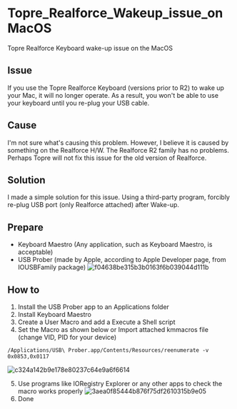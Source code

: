 # Topre_Realforce_Wakeup_issue_onMacOS
Topre Realforce Keyboard wake-up issue on the MacOS

## Issue
If you use the Topre Realforce Keyboard (versions prior to R2) to wake up your Mac, it will no longer operate.
As a result, you won't be able to use your keyboard until you re-plug your USB cable. 


## Cause
I'm not sure what's causing this problem. 
However, I believe it is caused by something on the Realforce H/W. 
The Realforce R2 family has no problems.
Perhaps Topre will not fix this issue for the old version of Realforce.


## Solution
I made a simple solution for this issue.
Using a third-party program, forcibly re-plug USB port (only Realforce attached) after Wake-up.


## Prepare
- Keyboard Maestro (Any application, such as Keyboard Maestro, is acceptable)
- USB Prober (made by Apple, according to Apple Developer page, from IOUSBFamily package)
![f04638be315b3b0163f6b039044d111b](https://user-images.githubusercontent.com/35429874/126942487-9ff6657e-1b7e-48c9-9ac8-94160fd9edf1.jpg)


## How to
1. Install the USB Prober app to an Applications folder
2. Install Keyboard Maestro
3. Create a User Macro and add a Execute a Shell script
4. Set the Macro as shown below or Import attached kmmacros file (change VID, PID for your device)
```
/Applications/USB\ Prober.app/Contents/Resources/reenumerate -v 0x0853,0x0117
```
![c324a142b9e178e80237c64e9a6f6614](https://user-images.githubusercontent.com/35429874/126942532-83e3e71b-d721-4203-8a7e-56b1a275caaf.jpg)

5. Use programs like IORegistry Explorer or any other apps to check the macro works properly
![3aea0f85444b876f75df2610315b9e05](https://user-images.githubusercontent.com/35429874/126942551-08538661-8255-4593-abed-efb016b3cf24.jpg)
6. Done


